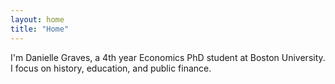 ```yaml
---
layout: home
title: "Home"
---
```


I'm Danielle Graves, a 4th year Economics PhD student at Boston University. I focus on history, education, and public finance. 
